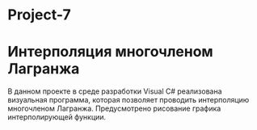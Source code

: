 # Project-7
# Интерполяция многочленом Лагранжа
В данном проекте в среде разработки Visual C# реализована визуальная программа, которая позволяет проводить интерполяцию многочленом Лагранжа. Предусмотрено рисование графика интерполирующей функции.
